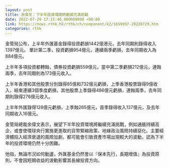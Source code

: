 ```yaml
---
layout: post
title: 余偉文：下半年投資環境將繼續充滿挑戰
date: 2022-07-29 17:15:46.000000000 +08:00
link: https://news.rthk.hk/rthk/ch/component/k2/1659997-20220729.htm
categories: rthk
---
```


金管局公布，上半年外匯基金錄得投資虧損1442億港元，去年同期則錄得收入1397億元。 單計第二季，投資虧損954億元，連續兩季虧損，去年同期收入為884億元。

上半年多項投資都轉蝕，債券投資虧損559億元，當中第二季虧損212億元，連蝕兩季，去年同期則為173億元收入。

上半年香港和其他股票分別錄得85億和732億元虧損，上季香港股票錄得9億收入，結束連續3個季度虧損，其他股票上季錄得486億元虧損，連蝕兩季，去年同期則錄得276億元收入。

上半年外匯錄得128億元虧損，上季蝕265億元，首季錄得收入137億元，及去年同期收入16億元。

金管局總裁余偉文表示，展望下半年投資環境將繼續充滿挑戰，例如通脹持續高企，或會使環球央行實施更進取的貨幣緊縮政策、地緣政治風險持續惡化、主要經濟體陷入經濟衰退的風險加劇，都可能會引致資產市場出現較大的波動，認為下半年的投資環境仍然十分困難。

他指，無論市況如何動盪，外匯基金仍然會以『保本先行，長期增值』為投資原則，不會因短期收益的波動影響其長線投資方向。
